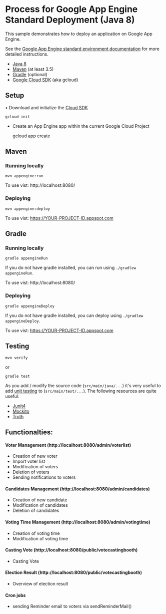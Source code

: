 Process for Google App Engine Standard Deployment (Java 8)
============================

This sample demonstrates how to deploy an application on Google App Engine.

See the [Google App Engine standard environment documentation][ae-docs] for more
detailed instructions.

[ae-docs]: https://cloud.google.com/appengine/docs/java/


* [Java 8](http://www.oracle.com/technetwork/java/javase/downloads/index.html)
* [Maven](https://maven.apache.org/download.cgi) (at least 3.5)
* [Gradle](https://gradle.org/gradle-download/) (optional)
* [Google Cloud SDK](https://cloud.google.com/sdk/) (aka gcloud)

## Setup

• Download and initialize the [Cloud SDK](https://cloud.google.com/sdk/)

    gcloud init

* Create an App Engine app within the current Google Cloud Project

    gcloud app create

## Maven
### Running locally

    mvn appengine:run

To use vist: http://localhost:8080/

### Deploying

    mvn appengine:deploy

To use vist:  https://YOUR-PROJECT-ID.appspot.com

## Gradle
### Running locally

    gradle appengineRun

If you do not have gradle installed, you can run using `./gradlew appengineRun`.

To use vist: http://localhost:8080/

### Deploying

    gradle appengineDeploy

If you do not have gradle installed, you can deploy using `./gradlew appengineDeploy`.

To use vist:  https://YOUR-PROJECT-ID.appspot.com

## Testing

    mvn verify

 or

    gradle test

As you add / modify the source code (`src/main/java/...`) it's very useful to add [unit testing](https://cloud.google.com/appengine/docs/java/tools/localunittesting)
to (`src/main/test/...`).  The following resources are quite useful:

* [Junit4](http://junit.org/junit4/)
* [Mockito](http://mockito.org/)
* [Truth](http://google.github.io/truth/)

## Functionalties:
#### Voter Management (http://localhost:8080/admin/voterlist)
- Creation of new voter
- Import voter list
- Modification of voters
- Deletion of voters
- Sending notifications to voters

#### Candidates Management (http://localhost:8080/admin/candidates)
- Creation of new candidate
- Modification of candidates
- Deletion of candidates

#### Voting Time Management (http://localhost:8080/admin/votingtime)
- Creation of voting time
- Modification of voting time

#### Casting Vote (http://localhost:8080/public/votecastingbooth)
- Casting Vote

#### Election Result (http://localhost:8080/public/votecastingbooth)
- Overview of election result

#### Cron jobs
- sending Reminder email to voters via sendReminderMail()
